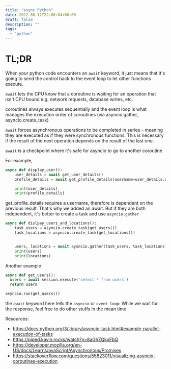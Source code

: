 ```yaml
---
title: "async Python"
date: 2022-06-12T22:08:04+08:00
draft: false
description: ""
tags:
  - "python"
---
```


# TL;DR

When your python code encounters an `await` keyword, it just means that it's going to send the
control back to the event loop to let other functions execute.

`await` lets the CPU know that a coroutine is waiting for an operation that isn't CPU bound e.g.
network requests, database writes, etc.

coroutines always executes sequentially and the event loop is what manages the execution order of
coroutines (via asyncio.gather, asyncio.create_task)


`await` forces asynchronous operations to be completed in series - meaning they are executed as if
they were synchronous functions. This is necessary if the result of the next operation depends on
the result of the last one.


`await` is a checkpoint where it's safe for asyncio to go to another coroutine

For example,
```python
async def display_user():
    user_details = await get_user_details()
    profile_details = await get_profile_details(username=user_details.username)

    print(user_details)
    print(profile_details)
```

get_profile_details requires a username, therefore is dependent on the previous result. That's why
we added an await. But if they are both independent, it's better to create a task and use
`asyncio.gather`

```python
async def dislpay_users_and_locations():
    task_users = asyncio.create_task(get_users())
    task_locations = asyncio.create_task(get_locations())


    users, locations = await aysncio.gather(task_users, task_locations)
    print(users)
    print(locations)
```


Another example

```python
async def get_users():
  users = await session.execute('select * from users')
  return users

asyncio.run(get_users())
```

the `await` keyword here tells the `asyncio` or `event loop`:
  While we wait for the response, feel free to do other stuffs in the mean time


Resources:
- https://docs.python.org/3/library/asyncio-task.html#example-parallel-execution-of-tasks
- https://piped.kavin.rocks/watch?v=8aGhZQkoFbQ
- https://developer.mozilla.org/en-US/docs/Learn/JavaScript/Asynchronous/Promises
- https://stackoverflow.com/questions/55823011/visualizing-asyncio-coroutines-execution
